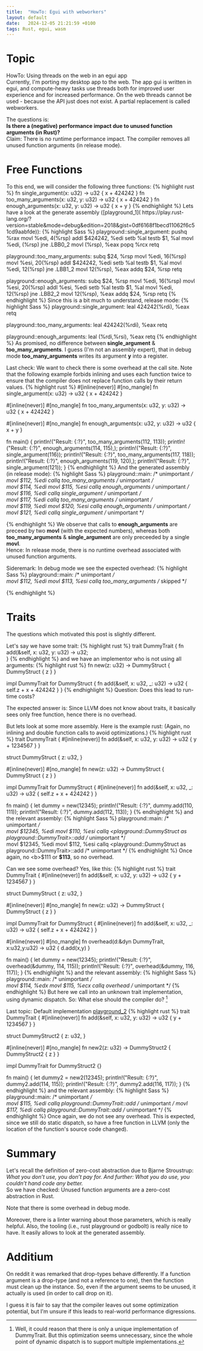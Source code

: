 ```yaml
---
title:  "HowTo: Egui with webworkers"
layout: default
date:   2024-12-05 21:21:59 +0100
tags: Rust, egui, wasm
---
```

<h1>Topic</h1>
HowTo: Using threads on the web in an egui app
<br/>
Currently, I'm porting my desktop app to the web. 
The app gui is written in egui, and compute-heavy tasks use threads both for improved user experience and for increased performance.
On the web threads cannot be used - because the API just does not exist.
A partial replacement is called webworkers.


The questions is:
<br/>
<b>
Is there a (negative) performance impact due to unused function arguments (in Rust)?</b>
<br/>
Claim: There is no runtime performance impact. The compiler removes all unused function arguments (in release mode).

<h1>Free Functions</h1>
To this end, we will consider the following three functions:
{% highlight rust %}
fn single_argument(x: u32) -> u32 {
    x + 424242
}
fn too_many_arguments(x: u32, y: u32) -> u32 {
    x + 424242
}
fn enough_arguments(x: u32, y: u32) -> u32 {
    x + y
}
{% endhighlight %}
Lets have a look at the generate assembly ([playground_1](
https://play.rust-lang.org/?version=stable&mode=debug&edition=2018&gist=0df6168f1becd11062f6c51cd9aabfde)):
{% highlight Sass %}
playground::single_argument:
	pushq	%rax
	movl	%edi, 4(%rsp)
	addl	$424242, %edi
	setb	%al
	testb	$1, %al
	movl	%edi, (%rsp)
	jne	.LBB0_2
	movl	(%rsp), %eax
	popq	%rcx
	retq

playground::too_many_arguments:
	subq	$24, %rsp
	movl	%edi, 16(%rsp)
	movl	%esi, 20(%rsp)
	addl	$424242, %edi
	setb	%al
	testb	$1, %al
	movl	%edi, 12(%rsp)
	jne	.LBB1_2
	movl	12(%rsp), %eax
	addq	$24, %rsp
	retq

playground::enough_arguments:
	subq	$24, %rsp
	movl	%edi, 16(%rsp)
	movl	%esi, 20(%rsp)
	addl	%esi, %edi
	setb	%al
	testb	$1, %al
	movl	%edi, 12(%rsp)
	jne	.LBB2_2
	movl	12(%rsp), %eax
	addq	$24, %rsp
	retq
{% endhighlight %}
Since this is a bit much to understand, release mode:
{% highlight Sass %}
playground::single_argument:
	leal	424242(%rdi), %eax
	retq

playground::too_many_arguments:
	leal	424242(%rdi), %eax
	retq

playground::enough_arguments:
	leal	(%rdi,%rsi), %eax
	retq
{% endhighlight %}
As promised, no difference between <b>single_argument</b> & <b>too_many_arguments</b>.
I guess (I'm not an assembly expert), that in debug mode <b>too_many_arguments</b> writes its argument <b>y</b> into a register.

Last check: We want to check there is some overhead at the call site.
Note that the following example forbids inlining and uses each function twice to ensure that the compiler does not replace function calls by their return values.
{% highlight rust %}
#[inline(never)]
#[no_mangle]
fn single_argument(x: u32) -> u32 {
    x + 424242
}

#[inline(never)]
#[no_mangle]
fn too_many_arguments(x: u32, y: u32) -> u32 {
    x + 424242
}

#[inline(never)]
#[no_mangle]
fn enough_arguments(x: u32, y: u32) -> u32 {
    x + y
}

fn main() {
    println!("Result: {:?}", too_many_arguments(112, 113));
    println!("Result: {:?}", enough_arguments(114, 115),);
    println!("Result: {:?}", single_argument(116));
    println!("Result: {:?}", too_many_arguments(117, 118));
    println!("Result: {:?}", enough_arguments(119, 120),);
    println!("Result: {:?}", single_argument(121));
}
{% endhighlight %}
And the generated assembly (in release mode):
{% highlight Sass %}
playground::main:
  /* unimportant */	 	
  movl	$112, %edi
	callq	too_many_arguments
  /* unimportant */	 	
  movl	$114, %edi
	movl	$115, %esi
	callq	enough_arguments
	/* unimportant */	   	
  movl	$116, %edi
	callq	single_argument
	/* unimportant */	 	
  movl	$117, %edi
	callq	too_many_arguments
	/* unimportant */	 
  movl	$119, %edi
	movl	$120, %esi
	callq	enough_arguments
	/* unimportant */	 
  movl	$121, %edi
	callq	single_argument
	/* unimportant */	   


{% endhighlight %}
We observe that calls to <b>enough_arguments</b> are preceed by two <b>movl</b> (with the expected numbers), whereas both <b>too_many_arguments</b> & <b>single_argument</b> are only preceeded by a single <b>movl</b>. 
<br>
Hence: In release mode, there is no runtime overhead associated with unused function arguments.

Sideremark: In debug mode we see the expected overhead:
{% highlight Sass %}
playground::main:
  /* unimportant */	 	
  movl	$112, %edi
  movl	$113, %esi
	callq	too_many_arguments
  /* skipped */   
  
{% endhighlight %}

<h1>Traits</h1>

The questions which motivated this post is slightly different.

Let's say we have some trait:
{% highlight rust %}
trait DummyTrait {
    fn add(&self, x: u32, y: u32) -> u32;  
}
{% endhighlight %} 
and we have an implementor who is not using all arguments:
{% highlight rust %}
fn new(z: u32) -> DummyStruct {
    DummyStruct { z }
}

impl DummyTrait for DummyStruct {
    fn add(&self, x: u32, _: u32) -> u32 {
        self.z + x + 424242
    }
}
{% endhighlight %} 
Question: Does this lead to run-time costs?

The expected answer is: Since LLVM does not know about traits, it basically sees only free function, hence there is no overhead.

But lets look at some more assembly.
Here is the example rust: (Again, no inlining and double function calls to avoid optimizations.)
{% highlight rust %}
trait DummyTrait {
    #[inline(never)]
    fn add(&self, x: u32, y: u32) -> u32 {
        y + 1234567
    }
}

struct DummyStruct {
    z: u32,
}

#[inline(never)]
#[no_mangle]
fn new(z: u32) -> DummyStruct {
    DummyStruct { z }
}

impl DummyTrait for DummyStruct {
    #[inline(never)]
    fn add(&self, x: u32, _: u32) -> u32 {
        self.z + x + 424242
    }
}

fn main() {
    let dummy = new(12345);
    println!("Result: {:?}", dummy.add(110, 111));
    println!("Result: {:?}", dummy.add(112, 113));
}
{% endhighlight %} 
and the relevant assembly:
{% highlight Sass %}
playground::main:
  /* unimportant */	 	
	movl	$12345, %edi
	movl	$110, %esi
	callq	<playground::DummyStruct as playground::DummyTrait>::add
  /* unimportant */	 	
	movl	$12345, %edi
	movl	$112, %esi
	callq	<playground::DummyStruct as playground::DummyTrait>::add
  /* unimportant */
{% endhighlight %}
Once again, no <b>$111</b> or <b>$113</b>, so no overhead.

Can we see some overhead? Yes, like this:
{% highlight rust %}
trait DummyTrait {
    #[inline(never)]
    fn add(&self, x: u32, y: u32) -> u32 {
        y + 1234567
    }
}

struct DummyStruct {
    z: u32,
}

#[inline(never)]
#[no_mangle]
fn new(z: u32) -> DummyStruct {
    DummyStruct { z }
}

impl DummyTrait for DummyStruct {
    #[inline(never)]
    fn add(&self, x: u32, _: u32) -> u32 {
        self.z + x + 424242
    }
}

#[inline(never)]
#[no_mangle]
fn overhead(d:&dyn DummyTrait, x:u32,y:u32) -> u32 {
    d.add(x,y)
}

fn main() {
    let dummy = new(12345);
    println!("Result: {:?}", overhead(&dummy, 114, 115));
    println!("Result: {:?}", overhead(&dummy, 116, 117));
}
{% endhighlight %} 
and the relevant assembly:
{% highlight Sass %}
playground::main:
  /* unimportant */	 	
	movl	$114, %edx
	movl	$115, %ecx
	callq	overhead
  /* unimportant */
{% endhighlight %}
But here we call into an unknown trait implementation, using dynamic dispatch.
So: What else should the compiler do? [^unnecessaryoptimization]

Last topic: Default implementation [playground_2](https://play.rust-lang.org/?version=stable&mode=release&edition=2015&gist=f27cb97a33d0e85cc46877b1d799b56e)
{% highlight rust %}
trait DummyTrait {
    #[inline(never)]
    fn add(&self, x: u32, y: u32) -> u32 {
        y + 1234567
    }
}

struct DummyStruct2 {
    z: u32,
}

#[inline(never)]
#[no_mangle]
fn new2(z: u32) -> DummyStruct2 {
    DummyStruct2 { z }
}

impl DummyTrait for DummyStruct2 {}

fn main() {
    let dummy2 = new2(12345);
    println!("Result: {:?}", dummy2.add(114, 115));
    println!("Result: {:?}", dummy2.add(116, 117));
}
{% endhighlight %} 
and the relevant assembly:
{% highlight Sass %}
playground::main:
  /* unimportant */	 	
	movl	$115, %edi
	callq	playground::DummyTrait::add
	/* unimportant */
  movl	$117, %edi
	callq	playground::DummyTrait::add
	/* unimportant */
{% endhighlight %}
Once again, we do not see any overhead. This is expected, since we still do static dispatch, so have a free function in LLVM (only the location of the function's source code changed).

<h1>Summary</h1>
Let's recall the definition of zero-cost abstraction due to Bjarne Stroustrup:
<br>
<i>What you don’t use, you don’t pay for. And further: What you do use, you couldn’t hand code any better.</i>
<br>
So we have checked:
Unused function arguments are a zero-cost abstraction in Rust.

Note that there is some overhead in debug mode.

Moreover, there is a linter warning about those parameters, which is really helpful.
Also, the tooling (i.e., rust playground or godbolt) is really nice to have. It easily allows to look at the generated assembly.

<h1>Additium</h1>
On reddit it was remarked that drop-types behave differently.
If a function argument is a drop-type (and not a reference to one), then the function must clean up the instance.
So, even if the argument seems to be unused, it actually is used (in order to call drop on it).

I guess it is fair to say that the compiler leaves out some optimization potential, but I'm unsure if this leads to real-world performance digressions.


[stackoverflow]: https://stackoverflow.com/questions/63697356/will-rust-optimize-away-unused-function-arguments
[^unnecessaryoptimization]: Well, it could reason that there is only a unique implementation of DummyTrait. But this optimization seems unnecessary, since the whole point of dynamic dispatch is to support multiple implementations.